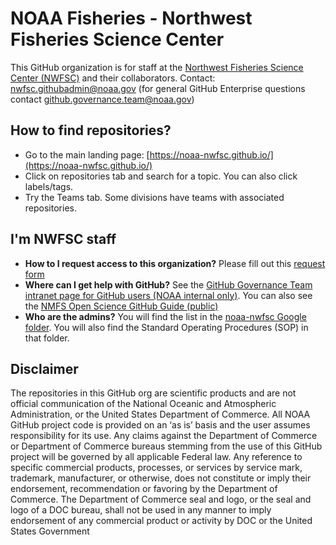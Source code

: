 # NOAA Fisheries - Northwest Fisheries Science Center

This GitHub organization is for staff at the [Northwest Fisheries Science Center (NWFSC)](https://www.fisheries.noaa.gov/about/northwest-fisheries-science-center) and their collaborators. 
Contact: nwfsc.githubadmin@noaa.gov (for general GitHub Enterprise questions contact github.governance.team@noaa.gov)

## How to find repositories? 

* Go to the main landing page: [https://noaa-nwfsc.github.io/](https://noaa-nwfsc.github.io/)
* Click on repositories tab and search for a topic. You can also click labels/tags. 
* Try the Teams tab. Some divisions have teams with associated repositories.

## I'm NWFSC staff

* **How to I request access to this organization?** Please fill out this [request form](https://forms.gle/gtsGeQnE7bJEhD2X6) <!-- See the [GitHub Governance Team intranet (NOAA internal only)](https://sites.google.com/noaa.gov/nmfs-st-github-governance-team/home) for instructions. -->
* **Where can I get help with GitHub?** See the [GitHub Governance Team intranet page for GitHub users (NOAA internal only)](https://sites.google.com/noaa.gov/nmfs-st-github-governance-team/github-users).
You can also see the [NMFS Open Science GitHub Guide (public)](https://nmfs-opensci.github.io/GitHub-Guide/)
* **Who are the admins?** You will find the list in the [noaa-nwfsc Google folder](https://drive.google.com/drive/folders/1k54HDpe6AcpfZ9LZzdIARFbH6wdi8pGl?usp=sharing). You will also find the Standard Operating Procedures (SOP) in that folder.
  
## Disclaimer

The repositories in this GitHub org are scientific products and are not official communication of the National Oceanic and Atmospheric Administration, or the United States Department of Commerce. All NOAA GitHub project code is provided on an ‘as is’ basis and the user assumes responsibility for its use. Any claims against the Department of Commerce or Department of Commerce bureaus stemming from the use of this GitHub project will be governed by all applicable Federal law. Any reference to specific commercial products, processes, or services by service mark, trademark, manufacturer, or otherwise, does not constitute or imply their endorsement, recommendation or favoring by the Department of Commerce. The Department of Commerce seal and logo, or the seal and logo of a DOC bureau, shall not be used in any manner to imply endorsement of any commercial product or activity by DOC or the United States Government
